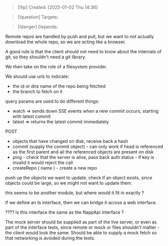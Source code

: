 
>[!tip] Created: [2025-01-02 Thu 14:36]

>[!question] Targets: 

>[!danger] Depends: 

Remote repos are handled by push and pull, but we want to not actually download the whole repo, so we are acting like a browser.

A good rule is that the client should not need to know about the internals of git, so they shouldn't need a git library.

We then take on the role of a filesystem provider.

We should use urls to indicate:
* the id or dns name of the repo being fetched
* the branch to fetch on it

query params are used to do different things:
* watch => sends down SSE events when a new commit occurs, starting with latest commit
* latest => returns the latest commit immediately

POST
- objects that have changed on disk, receive back a hash
- commit (supply the commit object) - can only work if head is referenced as the first parent and all the referenced objects are present on disk
- ping - check that the server is alive, pass back auth status - if key is invalid it would reject the call
- createRepo ( name ) - create a new repo 


push up the objects we want to update.
check if an object exists, since objects could be large, so we might not want to update them.


this seems to be another module, but where would it fit in exactly ?

If we define an ts interface, then we can bridge it across a web interface.


???? is this interface the same as the NappApi interface ?

The mock server should be supplied as part of the live server, or even as part of the interface tests, since remote or mock or files shouldn't matter - the client would look the same.
Should be able to supply a mock fetch so that networking is avoided during the tests.